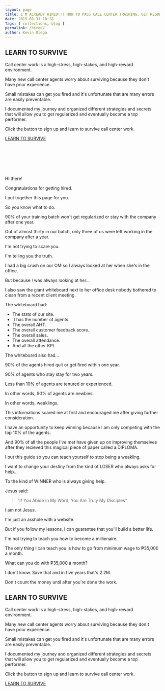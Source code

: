 ```yaml
--- 
layout: page 
title: I'M ALREADY HIRED!!! HOW TO PASS CALL CENTER TRAINING, GET REGULARIZED, BECOME A TOP PERFORMER, AND EARN ₱455,000 A YEAR
date: 2019-08-31 18:28
Tags: [ collections, blog ]
permalink: /hired/ 
author: Kevin Olega 
--- 
```

<h2>LEARN TO SURVIVE</h2>
<p>Call center work is a high-stress, high-stakes, and high-reward environment.</p>
<p>Many new call center agents worry about surviving because they don't have prior experience.</p>
<p>Small mistakes can get you fired and it's unfortunate that are many errors are easily preventable.</p>
<p>I documented my journey and organized different strategies and secrets that will allow you to get regularized and eventually become a top performer.</p>
<p>Click the button to sign up and learn to survive call center work.</p>
<p><a href="https://sendfox.com/lp/m48vjn" class="button focus">LEARN TO SURVIVE</a></p>

<br>
<br>
<br>
<br>
<br>

Hi there!

Congratulations for getting hired.

I put together this page for you.

So you know what to do.

90% of your training batch won't get regularized or stay with the company after one year.

Out of almost thirty in our batch, only three of us were left working in the company after a year.

I'm not trying to scare you.

I'm telling you the truth.

I had a big crush on our OM so I always looked at her when she's in the office.

But because I was always looking at her... 

I also saw the giant whiteboard next to her office desk nobody bothered to clean from a recent client meeting.

The whiteboard had:
* The stats of our site.
* It has the number of agents.
* The overall AHT.
* The overall customer feedback score.
* The overall sales.
* The overall attendance.
* And all the other KPI.

The whiteboard also had...

90% of the agents hired quit or get fired within one year.

90% of agents who stay stay for two years.

Less than 10% of agents are tenured or experienced.

In other words, 90% of agents are newbies.

In other words, weaklings.

This informations scared me at first and encouraged me after giving further consideration.

I have an opportunity to keep winning because I am only competing with the top 10% of the agents.

And 90% of all the people I've met have given up on improving themselves after they recieved this magical piece of paper called a DIPLOMA.

I put this guide so you can teach yourself to stop being a weakling.

I want to change your destiny from the kind of LOSER who always asks for help...

To the kind of WINNER who is always giving help.

Jesus said:

> "If You Abide in My Word, You Are Truly My Disciples"

I am not Jesus.

I'm just an asshole with a website.

But if you follow my lessons, I can guarantee that you'll build a better life.

I'm not trying to teach you how to become a millionaire.

The only thing I can teach you is how to go from minimum wage to ₱35,000 a month.

What can you do with ₱35,000 a month?

I don't know. Save that and in five years that's 2.2M.

Don't count the money until after you're done the work.

<h2>LEARN TO SURVIVE</h2>
<p>Call center work is a high-stress, high-stakes, and high-reward environment.</p>
<p>Many new call center agents worry about surviving because they don't have prior experience.</p>
<p>Small mistakes can get you fired and it's unfortunate that are many errors are easily preventable.</p>
<p>I documented my journey and organized different strategies and secrets that will allow you to get regularized and eventually become a top performer.</p>
<p>Click the button to sign up and learn to survive call center work.</p>
<p><a href="https://sendfox.com/lp/m48vjn" class="button focus">LEARN TO SURVIVE</a></p>

